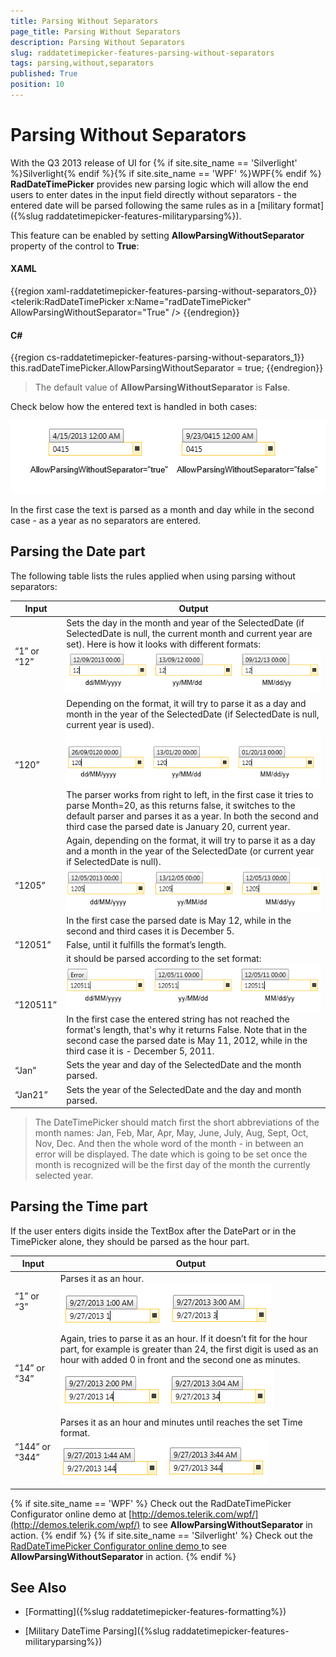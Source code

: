 ```yaml
---
title: Parsing Without Separators
page_title: Parsing Without Separators
description: Parsing Without Separators
slug: raddatetimepicker-features-parsing-without-separators
tags: parsing,without,separators
published: True
position: 10
---
```


# Parsing Without Separators

With the Q3 2013 release of UI for {% if site.site_name == 'Silverlight' %}Silverlight{% endif %}{% if site.site_name == 'WPF' %}WPF{% endif %} __RadDateTimePicker__ provides new parsing logic which will allow the end users to enter dates in the input field directly without separators - the entered date will be parsed following the same rules as in a [military format]({%slug raddatetimepicker-features-militaryparsing%}).

This feature can be enabled by setting __AllowParsingWithoutSeparator__ property of the control to __True__:

#### __XAML__

{{region xaml-raddatetimepicker-features-parsing-without-separators_0}}
	<telerik:RadDateTimePicker x:Name="radDateTimePicker" AllowParsingWithoutSeparator="True" />
{{endregion}}



#### __C#__

{{region cs-raddatetimepicker-features-parsing-without-separators_1}}
	this.radDateTimePicker.AllowParsingWithoutSeparator = true;
{{endregion}}

>The default value of __AllowParsingWithoutSeparator__ is __False__.

Check below how the entered text is handled in both cases:

![datetimeparsing allowparsing](images/datetimeparsing_allowparsing.png)

In the first case the text is parsed as a month and day while in the second case - as a year as no separators are entered.

## Parsing the Date part

The following table lists the rules applied when using parsing without separators:

Input	|	Output
---	|	---
“1” or “12”	|	Sets the day in the month and year of the SelectedDate (if SelectedDate is null, the current month and current year are set). Here is how it looks with different formats:<br/>![datetimepicker parsing 1](images/datetimepicker_parsing1.png)
“120”	|	Depending on the format, it will try to parse it as a day and month in the year of the SelectedDate (if SelectedDate is null, current year is used).<br/>![datetimepicker parsing 4](images/datetimepicker_parsing4.png)<br/>The parser works from right to left, in the first case it tries to parse Month=20, as this returns false, it switches to the default parser and parses it as a year. In both the second and third case the parsed date is January 20, current year.
“1205”	|	Again, depending on the format, it will try to parse it as a day and a month in the year of the SelectedDate (or current year if SelectedDate is null).<br/>![datetimepicker parsing 2](images/datetimepicker_parsing2.png)<br/>In the first case the parsed date is May 12, while in the second and third cases it is December 5.
“12051”	|	False, until it fulfills the format’s length.
“120511”	|	it should be parsed according to the set format:<br/>![datetimepicker parsing 3](images/datetimepicker_parsing3.png)<br/>In the first case the entered string has not reached the format's length, that's why it returns False. Note that in the second case the parsed date is May 11, 2012, while in the third case it is - December 5, 2011.
“Jan”	|	Sets the year and day of the SelectedDate and the month parsed.
“Jan21”	|	Sets the year of the SelectedDate and the day and month parsed.

>The DateTimePicker should match first the short abbreviations of the month names: 
Jan, Feb, Mar, Apr, May, June, July, Aug, Sept, Oct, Nov, Dec.
And then the whole word of the month - in between an error will be displayed. The date which is going to be set once the month is recognized will be the first day of the month the currently selected year.

## Parsing the Time part

If the user enters digits inside the TextBox after the DatePart or in the TimePicker alone, they should be parsed as the hour part.

Input	|	Output
---	|	---
“1” or “3”	|	Parses it as an hour.<br/>![datetimepicker parsing 5](images/datetimepicker_parsing5.png)
“14” or “34”	|	Again, tries to parse it as an hour. If it doesn’t fit for the hour part, for example is greater than 24, the first digit is used as an hour with added 0 in front and the second one as minutes.<br/>![datetimepicker parsing 6](images/datetimepicker_parsing6.png)
“144” or “344”	|	Parses it as an hour and minutes until reaches the set Time format.<br/>![datetimepicker parsing 7](images/datetimepicker_parsing7.png)
			  
{% if site.site_name == 'WPF' %}
Check out the RadDateTimePicker Configurator online demo at [http://demos.telerik.com/wpf/](http://demos.telerik.com/wpf/) to see __AllowParsingWithoutSeparator__ in action.
{% endif %}
{% if site.site_name == 'Silverlight' %}
Check out the [RadDateTimePicker Configurator online demo ](http://demos.telerik.com/silverlight/#DateTimePicker/Configurator) to see __AllowParsingWithoutSeparator__ in action.
{% endif %}

## See Also

 * [Formatting]({%slug raddatetimepicker-features-formatting%})

 * [Military DateTime Parsing]({%slug raddatetimepicker-features-militaryparsing%})
